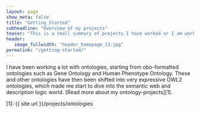 ```yaml
---
layout: page
show_meta: false
title: "Getting Started"
subheadline: "Overview of my projects"
teaser: "This is a small summary of projects I have worked or I am working on."
header:
   image_fullwidth: "header_homepage_13.jpg"
permalink: "/getting-started/"
---
```


I have been working a lot with ontologies, starting from obo-formatted ontologies such as Gene Ontology and Human Phenotype Ontology. These and other ontologies have then
been shifted into very expressive OWL2 ontologies, which made me start to dive into the semantic web and description logic world.
[Read more about my ontology-projects][1].



 [1]: {{ site.url }}/projects/ontologies
